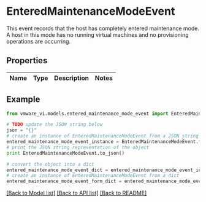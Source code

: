 # EnteredMaintenanceModeEvent

This event records that the host has completely entered maintenance mode.  A host in this mode has no running virtual machines and no provisioning operations are occurring. 

## Properties
Name | Type | Description | Notes
------------ | ------------- | ------------- | -------------

## Example

```python
from vmware_vi.models.entered_maintenance_mode_event import EnteredMaintenanceModeEvent

# TODO update the JSON string below
json = "{}"
# create an instance of EnteredMaintenanceModeEvent from a JSON string
entered_maintenance_mode_event_instance = EnteredMaintenanceModeEvent.from_json(json)
# print the JSON string representation of the object
print EnteredMaintenanceModeEvent.to_json()

# convert the object into a dict
entered_maintenance_mode_event_dict = entered_maintenance_mode_event_instance.to_dict()
# create an instance of EnteredMaintenanceModeEvent from a dict
entered_maintenance_mode_event_form_dict = entered_maintenance_mode_event.from_dict(entered_maintenance_mode_event_dict)
```
[[Back to Model list]](../README.md#documentation-for-models) [[Back to API list]](../README.md#documentation-for-api-endpoints) [[Back to README]](../README.md)


